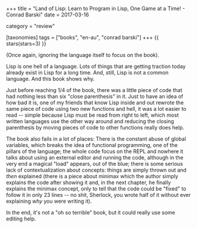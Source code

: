 +++
title = "Land of Lisp: Learn to Program in Lisp, One Game at a Time! - Conrad Barski"
date = 2017-03-16

category = "review"

[taxonomies]
tags = ["books", "en-au", "conrad barski"]
+++
{{ stars(stars=3) }}

(Once again, ignoring the language itself to focus on the book).

Lisp is one hell of a language. Lots of things that are getting traction today already exist in Lisp for a long time. And, still, Lisp is not a common language. And this book shows why.

Just before reaching 1/4 of the book, there was a little piece of code that had nothing less than six "close parenthesis" in it. Just to have an idea of how bad it is, one of my friends that know Lisp inside and out rewrote the same piece of code using two new functions and hell, it was a lot easier to read -- simple because Lisp must be read from right to left, which most written languages use the other way around and reducing the closing parenthesis by moving pieces of code to other functions really does help.

The book also fails in a lot of places: There is the constant abuse of global variables, which breaks the idea of functional programming, one of the pillars of the language; the whole code focus on the REPL and nowhere it talks about using an external editor and running the code, although in the very end a magical "load" appears, out of the blue; there is some serious lack of contextualization about concepts: things are simply thrown out and *then* explained (there is a piece about minimax which the author simply explains the code after showing it and, in the next chapter, he finally explains the minimax concept, only to tell that the code could be "fixed" to follow it in only 23 lines -- no shit, Sherlock, you wrote half of it without ever explaining *why* you were writing it).

In the end, it's not a "oh so terrible" book, but it could really use some editing help.